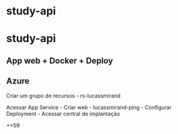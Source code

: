 # study-api 
# study-api



## App web + Docker + Deploy

## Azure

Criar um grupo de recursos
    - rs-lucassmirand

Acessar App Service
    - Criar web
        - lucassmirand-ping
    - Configurar Deployment
        - Acessar central de implantação

++59